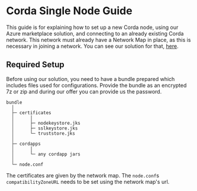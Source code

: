 # Corda Single Node Guide

This guide is for explaining how to set up a new Corda node, using our Azure marketplace solution, and connecting to an already existing Corda network. This network must already have a Network Map in place, as this is necessary in joining a network. You can see our solution for that, [here](https://azuremarketplace.microsoft.com/en-us/marketplace/apps/bcs-technology.bcs-corda-netmap?tab=Overview).

## Required Setup

Before using our solution, you need to have a bundle prepared which includes files used for configurations. Provide the bundle as an encrypted 7z or zip and during our offer you can provide us the password.

```
bundle
  │
  ├─ certificates
  │      │
  │      ├─ nodekeystore.jks
  │      ├─ sslkeystore.jks
  │      └─ truststore.jks
  │
  ├─ cordapps
  │      │
  │      └─ any cordapp jars
  │
  └─ node.conf
```

The certificates are given by the network map. The `node.conf`s `compatibilityZoneURL` needs to be set using the network map's url.
